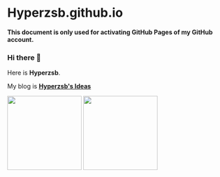 # Hyperzsb.github.io

**This document is only used for activating GitHub Pages of my GitHub account.**

### Hi there 👋

Here is **Hyperzsb**.

My blog is **[Hyperzsb's Ideas](https://blog.hyperzsb.tech/)**

<div>
  <img src="https://github-readme-stats.vercel.app/api/top-langs/?username=Hyperzsb&layout=compact&theme=dark&bg_color=22272e&hide_border=true&langs_count=8" style="display: inline-block; height: 170px;" height="170px"/>
  <img src="https://github-readme-stats.vercel.app/api?username=Hyperzsb&show_icons=true&theme=dark&bg_color=22272e&hide_border=true&include_all_commits=true&custom_title=Hyperzsb's GitHub Status&disable_animations=true" style="display: inline-block; height: 170px" height="170px"/>
</div>


<!-- 

<div style="display: flex; width: 100%; flex-direction: row; flex-wrap: nowrap; justify-content: center; padding: 10px 0;">
  <a href="#" title="WeChat: Hyperzsb" style="display: inline-blcok; padding: 0 30px">

  	<svg xmlns="http://www.w3.org/2000/svg" viewBox="0 0 576 512" fill="#adb5bd" style="height: 20px;">
  		<path d="M385.2 167.6c6.4 0 12.6.3 18.8 1.1C387.4 90.3 303.3 32 207.7 32 100.5 32 13 104.8 13 197.4c0 53.4 29.3 97.5 77.9 131.6l-19.3 58.6 68-34.1c24.4 4.8 43.8 9.7 68.2 9.7 6.2 0 12.1-.3 18.3-.8-4-12.9-6.2-26.6-6.2-40.8-.1-84.9 72.9-154 165.3-154zm-104.5-52.9c14.5 0 24.2 9.7 24.2 24.4 0 14.5-9.7 24.2-24.2 24.2-14.8 0-29.3-9.7-29.3-24.2.1-14.7 14.6-24.4 29.3-24.4zm-136.4 48.6c-14.5 0-29.3-9.7-29.3-24.2 0-14.8 14.8-24.4 29.3-24.4 14.8 0 24.4 9.7 24.4 24.4 0 14.6-9.6 24.2-24.4 24.2zM563 319.4c0-77.9-77.9-141.3-165.4-141.3-92.7 0-165.4 63.4-165.4 141.3S305 460.7 397.6 460.7c19.3 0 38.9-5.1 58.6-9.9l53.4 29.3-14.8-48.6C534 402.1 563 363.2 563 319.4zm-219.1-24.5c-9.7 0-19.3-9.7-19.3-19.6 0-9.7 9.7-19.3 19.3-19.3 14.8 0 24.4 9.7 24.4 19.3 0 10-9.7 19.6-24.4 19.6zm107.1 0c-9.7 0-19.3-9.7-19.3-19.6 0-9.7 9.7-19.3 19.3-19.3 14.5 0 24.4 9.7 24.4 19.3.1 10-9.9 19.6-24.4 19.6z">
  		</path>
  	</svg>
​	</a>
  <a href="tencent://Message/?Uin=1948765057&amp;websiteName=q-zone.qq.com&amp;Menu=yes"
​           title="QQ: 1948765057" style="display: inline-blcok; padding: 0 30px">

  	<svg xmlns="http://www.w3.org/2000/svg" viewBox="0 0 448 512" fill="#adb5bd" style="height: 20px;">
  		<path d="M433.754 420.445c-11.526 1.393-44.86-52.741-44.86-52.741 0 31.345-16.136 72.247-51.051 101.786 16.842 5.192 54.843 19.167 45.803 34.421-7.316 12.343-125.51 7.881-159.632 4.037-34.122 3.844-152.316 8.306-159.632-4.037-9.045-15.25 28.918-29.214 45.783-34.415-34.92-29.539-51.059-70.445-51.059-101.792 0 0-33.334 54.134-44.859 52.741-5.37-.65-12.424-29.644 9.347-99.704 10.261-33.024 21.995-60.478 40.144-105.779C60.683 98.063 108.982.006 224 0c113.737.006 163.156 96.133 160.264 214.963 18.118 45.223 29.912 72.85 40.144 105.778 21.768 70.06 14.716 99.053 9.346 99.704z">
  		</path>
  	</svg>
​	</a>
​	<a href="mailto:hyperzsb@outlook.com" title="Email: hyperzsb@outlook.com" style="display: inline-blcok; padding: 0 30px">

  	<svg xmlns="http://www.w3.org/2000/svg" viewBox="0 0 512 512" fill="#adb5bd" style="height: 20px;">
  		<path d="M502.3 190.8c3.9-3.1 9.7-.2 9.7 4.7V400c0 26.5-21.5 48-48 48H48c-26.5 0-48-21.5-48-48V195.6c0-5 5.7-7.8 9.7-4.7 22.4 17.4 52.1 39.5 154.1 113.6 21.1 15.4 56.7 47.8 92.2 47.6 35.7.3 72-32.8 92.3-47.6 102-74.1 131.6-96.3 154-113.7zM256 320c23.2.4 56.6-29.2 73.4-41.4 132.7-96.3 142.8-104.7 173.4-128.7 5.8-4.5 9.2-11.5 9.2-18.9v-19c0-26.5-21.5-48-48-48H48C21.5 64 0 85.5 0 112v19c0 7.4 3.4 14.3 9.2 18.9 30.6 23.9 40.7 32.4 173.4 128.7 16.8 12.2 50.2 41.8 73.4 41.4z" style="color: blue"></path>
  	</svg>
​	</a>
  <a href="https://www.twitter.com/hyperzsb" title="Twitter: hyperzsb" style="display: inline-blcok; padding: 0 30px">
​    <svg xmlns="http://www.w3.org/2000/svg" viewBox="0 0 512 512" fill="#adb5bd" style="height: 20px;">
​      <path d="M459.37 151.716c.325 4.548.325 9.097.325 13.645 0 138.72-105.583 298.558-298.558 298.558-59.452 0-114.68-17.219-161.137-47.106 8.447.974 16.568 1.299 25.34 1.299 49.055 0 94.213-16.568 130.274-44.832-46.132-.975-84.792-31.188-98.112-72.772 6.498.974 12.995 1.624 19.818 1.624 9.421 0 18.843-1.3 27.614-3.573-48.081-9.747-84.143-51.98-84.143-102.985v-1.299c13.969 7.797 30.214 12.67 47.431 13.319-28.264-18.843-46.781-51.005-46.781-87.391 0-19.492 5.197-37.36 14.294-52.954 51.655 63.675 129.3 105.258 216.365 109.807-1.624-7.797-2.599-15.918-2.599-24.04 0-57.828 46.782-104.934 104.934-104.934 30.213 0 57.502 12.67 76.67 33.137 23.715-4.548 46.456-13.32 66.599-25.34-7.798 24.366-24.366 44.833-46.132 57.827 21.117-2.273 41.584-8.122 60.426-16.243-14.292 20.791-32.161 39.308-52.628 54.253z"></path>
  	</svg>
​	</a>
  <a href="https://www.youtube.com/channel/UCpFjl9dlLOTEa99rKV7trrQ" title="YouTube: Shaobo Zhang" style="display: inline-blcok; padding: 0 30px">
​    <svg xmlns="http://www.w3.org/2000/svg" viewBox="0 0 576 512" fill="#adb5bd" style="height: 20px;">
​      <path d="M549.655 124.083c-6.281-23.65-24.787-42.276-48.284-48.597C458.781 64 288 64 288 64S117.22 64 74.629 75.486c-23.497 6.322-42.003 24.947-48.284 48.597-11.412 42.867-11.412 132.305-11.412 132.305s0 89.438 11.412 132.305c6.281 23.65 24.787 41.5 48.284 47.821C117.22 448 288 448 288 448s170.78 0 213.371-11.486c23.497-6.321 42.003-24.171 48.284-47.821 11.412-42.867 11.412-132.305 11.412-132.305s0-89.438-11.412-132.305zm-317.51 213.508V175.185l142.739 81.205-142.739 81.201z"></path>
​    </svg>
​	</a>
</div>

-->

